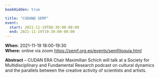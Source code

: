 ```yaml
---
bookHidden: true

title: "CUDAN@ SEMF"
event:
  start: 2021-11-19T88:30:00-00:00
  end: 2021-11-19T19:30:00-00:00
---
```


**When:** 2021-11-19 18:00-19:30   
**Where:** online via zoom https://semf.org.es/events/semfiloquia.html 

<!--more-->
**Abstract** – CUDAN ERA Chair Maximilian Schich will talk at a Society for Multidisciplinary and Fundamental Research podcast on cultural dynamics and the parallels between the creative activity of scientists and artists.
